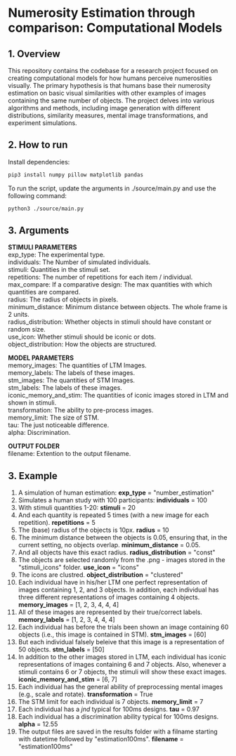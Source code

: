 # Numerosity Estimation through comparison: Computational Models

## 1. Overview

This repository contains the codebase for a research project focused on creating computational models for how humans perceive numerosities visually. The primary hypothesis is that humans base their numerosity estimation on basic visual similarities with other examples of images containing the same number of objects. The project delves into various algorithms and methods, including image generation with different distributions, similarity measures, mental image transformations, and experiment simulations.

## 2. How to run

Install dependencies:

```bash
pip3 install numpy pillow matplotlib pandas
```

To run the script, update the arguments in ./source/main.py and use the following command:

```bash
python3 ./source/main.py
```

## 3. Arguments

**STIMULI PARAMETERS**  
exp_type: The experimental type.  
individuals: The Number of simulated individuals.  
stimuli: Quantities in the stimuli set.  
repetitions: The number of repetitions for each item / individual.  
max_compare: If a comparative design: The max quantities with which quantities are compared.  
radius: The radius of objects in pixels.  
minimum_distance: Minimum distance between objects. The whole frame is 2 units.  
radius_distribution: Whether objects in stimuli should have constant or random size.  
use_icon: Whether stimuli should be iconic or dots.  
object_distribution: How the objects are structured.

**MODEL PARAMETERS**  
memory_images: The quantities of LTM Images.  
memory_labels: The labels of these images.  
stm_images: The quantities of STM Images.  
stm_labels: The labels of these images.  
iconic_memory_and_stim: The quantities of iconic images stored in LTM and shown in stimuli.  
transformation: The ability to pre-process images.  
memory_limit: The size of STM.  
tau: The just noticeable difference.  
alpha: Discrimination.

**OUTPUT FOLDER**  
filename: Extention to the output filename.

## 3. Example

1. A simulation of human estimation:
   **exp_type** = "number_estimation"
2. Simulates a human study with 100 participants:
   **individuals** = 100
3. With stimuli quantities 1-20:
   **stimuli** = 20
4. And each quantity is repeated 5 times (with a new image for each repetition).
   **repetitions** = 5
5. The (base) radius of the objects is 10px.
   **radius** = 10
6. The minimum distance between the objects is 0.05, ensuring that, in the current setting, no objects overlap.
   **minimum_distance** = 0.05.
7. And all objects have this exact radius.
   **radius_distribution** = "const"
8. The objects are selected randomly from the .png - images stored in the "stimuli_icons" folder.
   **use_icon** = "icons"
9. The icons are clustred.
   **object_distribution** = "clustered"
10. Each individual have in his/her LTM one perfect representation of images containing 1, 2, and 3 objects. In addition, each individual has three different representations of images containing 4 objects.
    **memory_images** = [1, 2, 3, 4, 4, 4]
11. All of these images are represented by their true/correct labels.
    **memory_labels** = [1, 2, 3, 4, 4, 4]
12. Each individual has before the trials been shown an image containing 60 objects (i.e., this image is contained in STM).
    **stm_images** = [60]
13. But each individual falsely beleive that this image is a representation of 50 objects.
    **stm_labels** = [50]
14. In addition to the other images stored in LTM, each individual has iconic representations of images containing 6 and 7 objects. Also, whenever a stimuli contains 6 or 7 objects, the stimuli will show these exact images.
    **iconic_memory_and_stim** = [6, 7]
15. Each individual has the general ability of preprocessing mental images (e.g., scale and rotate).
    **transformation** = True
16. The STM limit for each individual is 7 objects.
    **memory_limit** = 7
17. Each individual has a _jnd_ typical for 100ms designs.
    **tau** = 0.97
18. Each individual has a discrimination ability typical for 100ms designs.
    **alpha** = 12.55
19. The output files are saved in the results folder with a filname starting with datetime followed by "estimation100ms".
    **filename** = "estimation100ms"
